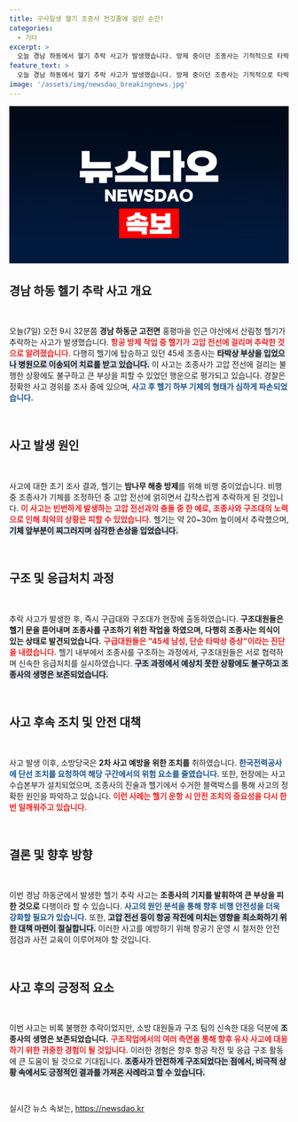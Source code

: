 ```yaml
---
title: 구사일생 헬기 조종사 전깃줄에 걸린 순간!
categories:
  - 기타
excerpt: >
  오늘 경남 하동에서 헬기 추락 사고가 발생했습니다. 방제 중이던 조종사는 기적적으로 타박상만 입고 병원으로 이송되었으며, 경찰은 사고 경위를 조사 중입니다. 자세한 소식이 궁금하다면 클릭하세요!
feature_text: >
  오늘 경남 하동에서 헬기 추락 사고가 발생했습니다. 방제 중이던 조종사는 기적적으로 타박상만 입고 병원으로 이송되었으며, 경찰은 사고 경위를 조사 중입니다. 자세한 소식이 궁금하다면 클릭하세요!
image: '/assets/img/newsdao_breakingnews.jpg'
---
```


<p><img src="/assets/img/newsdao_breakingnews.jpg" alt="implanttips 속보" /></p>

<h2 data-ke-size="size26">경남 하동 헬기 추락 사고 개요</h2>

<p data-ke-size="size16">&nbsp;</p>

<p>오늘(7일) 오전 9시 32분쯤 <b>경남 하동군 고전면</b> 홍평마을 인근 야산에서 산림청 헬기가 추락하는 사고가 발생했습니다. <b><span style="color: #ee2323;">항공 방제 작업 중 헬기가 고압 전선에 걸리며 추락한 것으로 알려졌습니다.</span></b> 다행히 헬기에 탑승하고 있던 45세 조종사는 <b><span style="background-color: #21538527;">타박상 부상을 입었으나 병원으로 이송되어 치료를 받고 있습니다.</span></b> 이 사고는 조종사가 고압 전선에 걸리는 불행한 상황에도 불구하고 큰 부상을 피할 수 있었던 행운으로 평가되고 있습니다. 경찰은 정확한 사고 경위를 조사 중에 있으며, <b><span style="color: #1a5490;">사고 후 헬기 하부 기체의 형태가 심하게 파손되었습니다.</span></b></p>

<p data-ke-size="size16">&nbsp;</p>

<h2 data-ke-size="size26">사고 발생 원인</h2>

<p data-ke-size="size16">&nbsp;</p>

<p>사고에 대한 초기 조사 결과, 헬기는 <b>밤나무 해충 방제</b>를 위해 비행 중이었습니다. 비행 중 조종사가 기체를 조정하던 중 고압 전선에 얽히면서 갑작스럽게 추락하게 된 것입니다. <b><span style="color: #ee2323;">이 사고는 빈번하게 발생하는 고압 전선과의 충돌 중 한 예로, 조종사와 구조대의 노력으로 인해 최악의 상황은 피할 수 있었습니다.</span></b> 헬기는 약 20~30m 높이에서 추락했으며, <b><span style="background-color: #21538527;">기체 앞부분이 찌그러지며 심각한 손상을 입었습니다.</span></b> </p>

<p data-ke-size="size16">&nbsp;</p>

<h2 data-ke-size="size26">구조 및 응급처치 과정</h2>

<p data-ke-size="size16">&nbsp;</p>

<p>추락 사고가 발생한 후, 즉시 구급대와 구조대가 현장에 출동하였습니다. <b>구조대원들은 헬기 문을 뜯어내며 조종사를 구조하기 위한 작업을 하였으며, 다행히 조종사는 의식이 있는 상태로 발견되었습니다.</b> <b><span style="color: #ee2323;">구급대원들은 "45세 남성, 단순 타박상 증상"이라는 진단을 내렸습니다.</span></b> 헬기 내부에서 조종사를 구조하는 과정에서, 구조대원들은 서로 협력하며 신속한 응급처치를 실시하였습니다. <b><span style="background-color: #21538527;">구조 과정에서 예상치 못한 상황에도 불구하고 조종사의 생명은 보존되었습니다.</span></b></p>

<p data-ke-size="size16">&nbsp;</p>

<h2 data-ke-size="size26">사고 후속 조치 및 안전 대책</h2>

<p data-ke-size="size16">&nbsp;</p>

<p>사고 발생 이후, 소방당국은 <b>2차 사고 예방을 위한 조치를</b> 취하였습니다. <b><span style="color: #1a5490;">한국전력공사에 단선 조치를 요청하여 해당 구간에서의 위험 요소를 줄였습니다.</span></b> 또한, 현장에는 사고 수습본부가 설치되었으며, 조종사의 진술과 헬기에서 수거한 블랙박스를 통해 사고의 정확한 원인을 파악하고 있습니다. <b><span style="color: #ee2323;">이런 사례는 헬기 운항 시 안전 조치의 중요성을 다시 한번 일깨워주고 있습니다.</span></b></p>

<p data-ke-size="size16">&nbsp;</p>

<h2 data-ke-size="size26">결론 및 향후 방향</h2>

<p data-ke-size="size16">&nbsp;</p>

<p>이번 경남 하동군에서 발생한 헬기 추락 사고는 <b>조종사의 기지를 발휘하여 큰 부상을 피한 것으로</b> 다행이라 할 수 있습니다. <b><span style="color: #1a5490;">사고의 원인 분석을 통해 향후 비행 안전성을 더욱 강화할 필요가 있습니다.</span></b> 또한, <b><span style="background-color: #21538527;">고압 전선 등이 항공 작전에 미치는 영향을 최소화하기 위한 대책 마련이 절실합니다.</span></b> 이러한 사고를 예방하기 위해 항공기 운영 시 철저한 안전 점검과 사전 교육이 이루어져야 할 것입니다. </p>

<p data-ke-size="size16">&nbsp;</p>

<h2 data-ke-size="size26">사고 후의 긍정적 요소</h2>

<p data-ke-size="size16">&nbsp;</p>

<p>이번 사고는 비록 불행한 추락이었지만, 소방 대원들과 구조 팀의 신속한 대응 덕분에 <b>조종사의 생명은 보존되었습니다.</b> <b><span style="color: #ee2323;">구조작업에서의 여러 측면을 통해 향후 유사 사고에 대응하기 위한 귀중한 경험이 될 것입니다.</span></b> 이러한 경험은 향후 항공 작전 및 응급 구조 활동에 큰 도움이 될 것으로 기대됩니다. <b><span style="background-color: #21538527;">조종사가 안전하게 구조되었다는 점에서, 비극적 상황 속에서도 긍정적인 결과를 가져온 사례라고 할 수 있습니다.</span></b> </p>

<p data-ke-size="size16">&nbsp;</p>
실시간 뉴스 속보는, <a href="https://newsdao.kr" rel="dofollow">https://newsdao.kr</a>


